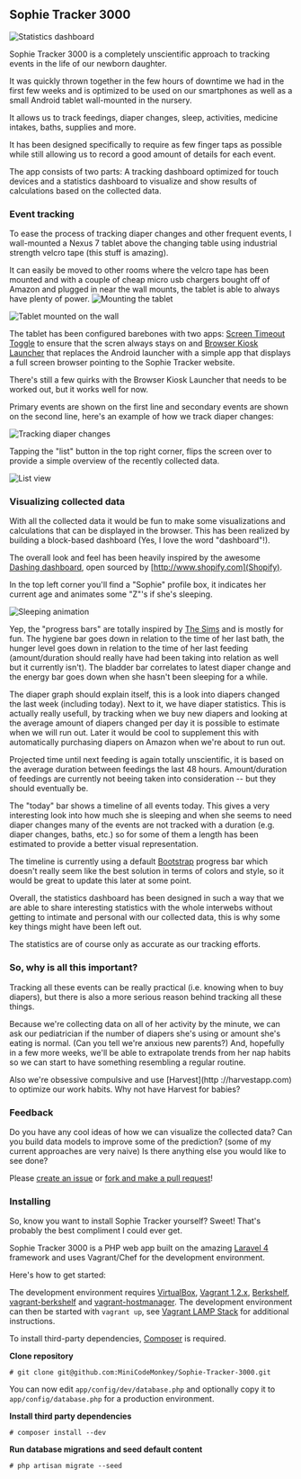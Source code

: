## Sophie Tracker 3000

![Statistics dashboard](http://i.imgur.com/UocxRcI.jpg)

Sophie Tracker 3000 is a completely unscientific approach to tracking events in the life of our newborn daughter.

It was quickly thrown together in the few hours of downtime we had in the first few weeks and is optimized to be used on our smartphones as well as a small Android tablet wall-mounted in the nursery.

It allows us to track feedings, diaper changes, sleep, activities, medicine intakes, baths, supplies and more.

It has been designed specifically to require as few finger taps as possible while still allowing us to record a good amount of details for each event.

The app consists of two parts: A tracking dashboard optimized for touch devices and a statistics dashboard to visualize and show results of calculations based on the collected data.

### Event tracking

To ease the process of tracking diaper changes and other frequent events, I wall-mounted a Nexus 7 tablet above the changing table using industrial strength velcro tape (this stuff is amazing).

It can easily be moved to other rooms where the velcro tape has been mounted and with a couple of cheap micro usb chargers bought off of Amazon and plugged in near the wall mounts, the tablet is able to always have plenty of power.
![Mounting the tablet](http://i.imgur.com/UAOMHMV.jpg "Mounting the tablet")

![Tablet mounted on the wall](http://i.imgur.com/3ZrKWS4.jpg "Tablet mounted on the wall")

The tablet has been configured barebones with two apps: [Screen Timeout Toggle](https://play.google.com/store/apps/details?id=com.chemdroid.screentimeouttoggle) to ensure that the scren always stays on and [Browser Kiosk Launcher](https://play.google.com/store/apps/details?id=com.droidhoster.launcher) that replaces the Android launcher with a simple app that displays a full screen browser pointing to the Sophie Tracker website.

There's still a few quirks with the Browser Kiosk Launcher that needs to be worked out, but it works well for now.

Primary events are shown on the first line and secondary events are shown on the second line, here's an example of how we track diaper changes:

![Tracking diaper changes](http://i.imgur.com/WGNcdim.jpg "Tracking diaper changes")

Tapping the "list" button in the top right corner, flips the screen over to provide a simple overview of the recently collected data.

![List view](http://i.imgur.com/7h67b8P.jpg "List view")

### Visualizing collected data
With all the collected data it would be fun to make some visualizations and calculations that can be displayed in the browser. This has been realized by building a block-based dashboard (Yes, I love the word "dashboard"!).

The overall look and feel has been heavily inspired by the awesome [Dashing dashboard](http://shopify.github.io/dashing/), open sourced by [http://www.shopify.com](Shopify).

In the top left corner you'll find a "Sophie" profile box, it indicates her current age and animates some "Z"'s if she's sleeping.

![Sleeping animation](http://i.imgur.com/hADESnW.jpg)

Yep, the "progress bars" are totally inspired by [The Sims](http://www.thesims.com) and is mostly for fun. The hygiene bar goes down in relation to the time of her last bath, the hunger level goes down in relation to the time of her last feeding (amount/duration should really have had been taking into relation as well but it currently isn't). The bladder bar correlates to latest diaper change and the energy bar goes down when she hasn't been sleeping for a while.

The diaper graph should explain itself, this is a look into diapers changed the last week (including today). Next to it, we have diaper statistics. This is actually really usefull, by tracking when we buy new diapers and looking at the average amount of diapers changed per day it is possible to estimate when we will run out. Later it would be cool to supplement this with automatically purchasing diapers on Amazon when we're about to run out.

Projected time until next feeding is again totally unscientific, it is based on the average duration between feedings the last 48 hours. Amount/duration of feedings are currently not beeing taken into consideration -- but they should eventually be.

The "today" bar shows a timeline of all events today. This gives a very interesting look into how much she is sleeping and when she seems to need diaper changes many of the events are not tracked with a duration (e.g. diaper changes, baths, etc.) so for some of them a length has been estimated to provide a better visual representation.

The timeline is currently using a default [Bootstrap](http://getbootstrap.com) progress bar which doesn't really seem like the best solution in terms of colors and style, so it would be great to update this later at some point.

Overall, the statistics dashboard has been designed in such a way that we are able to share interesting statistics with the whole interwebs without getting to intimate and personal with our collected data, this is why some key things might have been left out.

The statistics are of course only as accurate as our tracking efforts.

### So, why is all this important?
Tracking all these events can be really practical (i.e. knowing when to buy diapers), but there is also a more serious reason behind tracking all these things.

Because we're collecting data on all of her activity by the minute, we can ask our pediatrician if the number of diapers she's using or amount she's eating is normal. (Can you tell we're anxious new parents?) And, hopefully in a few more weeks, we'll be able to extrapolate trends from her nap habits so we can start to have something resembling a regular routine.

Also we're obsessive compulsive and use [Harvest](http
://harvestapp.com) to optimize our work habits. Why not have Harvest for babies?

### Feedback
Do you have any cool ideas of how we can visualize the collected data? Can you build data models to improve some of the prediction? (some of my current approaches are very naive) Is there anything else you would like to see done?

Please [create an issue](https://github.com/MiniCodeMonkey/Sophie-Tracker-3000/issues/new) or [fork and make a pull request](https://help.github.com/articles/using-pull-requests)!

### Installing
So, know you want to install Sophie Tracker yourself? Sweet! That's probably the best compliment I could ever get.

Sophie Tracker 3000 is a PHP web app built on the amazing [Laravel 4](http://laravel.com) framework and uses Vagrant/Chef for the development environment.

Here's how to get started:

The development environment requires [VirtualBox](https://www.virtualbox.org), [Vagrant 1.2.x](http://vagrantup.com), [Berkshelf](http://berkshelf.com), [vagrant-berkshelf](https://github.com/riotgames/vagrant-berkshelf) and [vagrant-hostmanager](https://github.com/smdahlen/vagrant-hostmanager).
The development environment can then be started with `vagrant up`, see [Vagrant LAMP Stack](https://github.com/MiniCodeMonkey/Vagrant-LAMP-Stack) for additional instructions.

To install third-party dependencies, [Composer](http://getcomposer.org) is required.

**Clone repository**

	# git clone git@github.com:MiniCodeMonkey/Sophie-Tracker-3000.git

You can now edit `app/config/dev/database.php` and optionally copy it to `app/config/database.php` for a production environment.

**Install third party dependencies**

	# composer install --dev

**Run database migrations and seed default content**

	# php artisan migrate --seed
